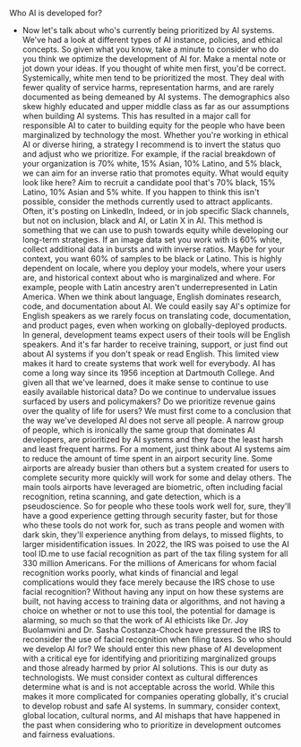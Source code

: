 Who AI is developed for?
- Now let's talk about who's currently being prioritized by AI systems. We've had a look at different types of AI instance, policies, and ethical concepts. So given what you know, take a minute to consider who do you think we optimize the development of AI for. Make a mental note or jot down your ideas. If you thought of white men first, you'd be correct. Systemically, white men tend to be prioritized the most. They deal with fewer quality of service harms, representation harms, and are rarely documented as being demeaned by AI systems. The demographics also skew highly educated and upper middle class as far as our assumptions when building AI systems. This has resulted in a major call for responsible AI to cater to building equity for the people who have been marginalized by technology the most. Whether you're working in ethical AI or diverse hiring, a strategy I recommend is to invert the status quo and adjust who we prioritize. For example, if the racial breakdown of your organization is 70% white, 15% Asian, 10% Latino, and 5% black, we can aim for an inverse ratio that promotes equity. What would equity look like here? Aim to recruit a candidate pool that's 70% black, 15% Latino, 10% Asian and 5% white. If you happen to think this isn't possible, consider the methods currently used to attract applicants. Often, it's posting on LinkedIn, Indeed, or in job specific Slack channels, but not on inclusion, black and AI, or Latin X in AI. This method is something that we can use to push towards equity while developing our long-term strategies. If an image data set you work with is 60% white, collect additional data in bursts and with inverse ratios. Maybe for your context, you want 60% of samples to be black or Latino. This is highly dependent on locale, where you deploy your models, where your users are, and historical context about who is marginalized and where. For example, people with Latin ancestry aren't underrepresented in Latin America. When we think about language, English dominates research, code, and documentation about AI. We could easily say AI's optimize for English speakers as we rarely focus on translating code, documentation, and product pages, even when working on globally-deployed products. In general, development teams expect users of their tools will be English speakers. And it's far harder to receive training, support, or just find out about AI systems if you don't speak or read English. This limited view makes it hard to create systems that work well for everybody. AI has come a long way since its 1956 inception at Dartmouth College. And given all that we've learned, does it make sense to continue to use easily available historical data? Do we continue to undervalue issues surfaced by users and policymakers? Do we prioritize revenue gains over the quality of life for users? We must first come to a conclusion that the way we've developed AI does not serve all people. A narrow group of people, which is ironically the same group that dominates AI developers, are prioritized by AI systems and they face the least harsh and least frequent harms. For a moment, just think about AI systems aim to reduce the amount of time spent in an airport security line. Some airports are already busier than others but a system created for users to complete security more quickly will work for some and delay others. The main tools airports have leveraged are biometric, often including facial recognition, retina scanning, and gate detection, which is a pseudoscience. So for people who these tools work well for, sure, they'll have a good experience getting through security faster, but for those who these tools do not work for, such as trans people and women with dark skin, they'll experience anything from delays, to missed flights, to larger misidentification issues. In 2022, the IRS was poised to use the AI tool ID.me to use facial recognition as part of the tax filing system for all 330 million Americans. For the millions of Americans for whom facial recognition works poorly, what kinds of financial and legal complications would they face merely because the IRS chose to use facial recognition? Without having any input on how these systems are built, not having access to training data or algorithms, and not having a choice on whether or not to use this tool, the potential for damage is alarming, so much so that the work of AI ethicists like Dr. Joy Buolamwini and Dr. Sasha Costanza-Chock have pressured the IRS to reconsider the use of facial recognition when filing taxes. So who should we develop AI for? We should enter this new phase of AI development with a critical eye for identifying and prioritizing marginalized groups and those already harmed by prior AI solutions. This is our duty as technologists. We must consider context as cultural differences determine what is and is not acceptable across the world. While this makes it more complicated for companies operating globally, it's crucial to develop robust and safe AI systems. In summary, consider context, global location, cultural norms, and AI mishaps that have happened in the past when considering who to prioritize in development outcomes and fairness evaluations.